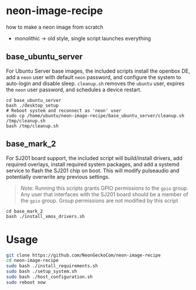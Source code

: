 # neon-image-recipe
how to make a neon image from scratch

- monolithic -> old style, single script launches everything

## base_ubuntu_server
For Ubuntu Server base images, the included scripts install the openbox DE, add a `neon` user with default `neon` password, 
and configure the system to auto-login and disable sleep. `cleanup.sh` removes the `ubuntu` user, expires the `neon` user 
password, and schedules a device restart.

```shell
cd base_ubuntu_server
bash ./desktop_setup
# Reboot system and reconnect as 'neon' user
sudo cp /home/ubuntu/neon-image-recipe/base_ubuntu_server/cleanup.sh /tmp/cleanup.sh
bash /tmp/cleanup.sh
```

## base_mark_2
For SJ201 board support, the included script will build/install drivers, add required overlays, install required system 
packages, and add a systemd service to flash the SJ201 chip on boot. This will modify pulseaudio and potentially overwrite 
any previous settings.

>*Note:* Running this scripts grants GPIO permissions to the `gpio` group. Any user that interfaces with the SJ201 board
> should be a member of the `gpio` group. Group permissions are not modified by this script

```shell
cd base_mark_2
bash ./install_xmos_drivers.sh
```

# Usage

```bash
git clone https://github.com/NeonGeckoCom/neon-image-recipe
cd neon-image-recipe
sudo bash ./install_requirements.sh
sudo bash ./setup_system.sh
sudo bash ./host_configuration.sh
sudo reboot now
```
